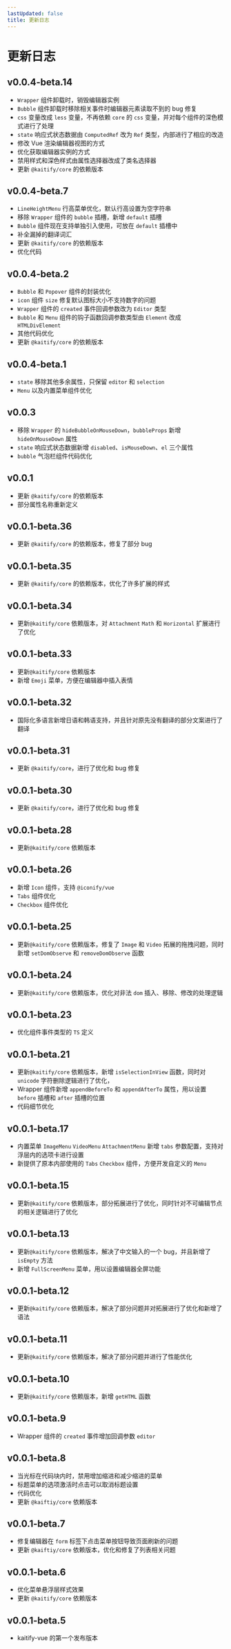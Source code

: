 ```yaml
---
lastUpdated: false
title: 更新日志
---
```


# 更新日志

## v0.0.4-beta.14 <Badge type="tip" text='2025.10.27' />

- `Wrapper` 组件卸载时，销毁编辑器实例
- `Bubble` 组件卸载时移除相关事件时编辑器元素读取不到的 bug 修复
- `css` 变量改成 `less` 变量，不再依赖 `core` 的 `css` 变量，并对每个组件的深色模式进行了处理
- `state` 响应式状态数据由 `ComputedRef` 改为 `Ref` 类型，内部进行了相应的改造
- 修改 Vue 渲染编辑器视图的方式
- 优化获取编辑器实例的方式
- 禁用样式和深色样式由属性选择器改成了类名选择器
- 更新 `@kaitify/core` 的依赖版本

## v0.0.4-beta.7 <Badge type="tip" text='2025.10.25' />

- `LineHeightMenu` 行高菜单优化，默认行高设置为空字符串
- 移除 `Wrapper` 组件的 `bubble` 插槽，新增 `default` 插槽
- `Bubble` 组件现在支持单独引入使用，可放在 `default` 插槽中
- 补全漏掉的翻译词汇
- 更新 `@kaitify/core` 的依赖版本
- 优化代码

## v0.0.4-beta.2 <Badge type="tip" text='2025.10.24' />

- `Bubble` 和 `Popover` 组件的封装优化
- `icon` 组件 `size` 修复默认图标大小不支持数字的问题
- `Wrapper` 组件的 `created` 事件回调参数改为 `Editor` 类型
- `Bubble` 和 `Menu` 组件的钩子函数回调参数类型由 `Element` 改成 `HTMLDivElement`
- 其他代码优化
- 更新 `@kaitify/core` 的依赖版本

## v0.0.4-beta.1 <Badge type="tip" text='2025.10.21' />

- `state` 移除其他多余属性，只保留 `editor` 和 `selection`
- `Menu` 以及内置菜单组件优化

## v0.0.3 <Badge type="tip" text='2025.10.21' />

- 移除 `Wrapper` 的 `hideBubbleOnMouseDown`，`bubbleProps` 新增 `hideOnMouseDown` 属性
- `state` 响应式状态数据新增 `disabled`、`isMouseDown`、`el` 三个属性
- `bubble` 气泡栏组件代码优化

## v0.0.1 <Badge type="tip" text='2025.09.27' />

- 更新 `@kaitify/core` 的依赖版本
- 部分属性名称重新定义

## v0.0.1-beta.36 <Badge type="tip" text='2025.09.03' />

- 更新 `@kaitify/core` 的依赖版本，修复了部分 bug

## v0.0.1-beta.35 <Badge type="tip" text='2025.09.03' />

- 更新 `@kaitify/core` 的依赖版本，优化了许多扩展的样式

## v0.0.1-beta.34 <Badge type="tip" text='2025.08.27' />

- 更新`@kaitify/core` 依赖版本，对 `Attachment` `Math` 和 `Horizontal` 扩展进行了优化

## v0.0.1-beta.33 <Badge type="tip" text='2025.08.27' />

- 更新`@kaitify/core` 依赖版本
- 新增 `Emoji` 菜单，方便在编辑器中插入表情

## v0.0.1-beta.32 <Badge type="tip" text='2025.08.22' />

- 国际化多语言新增日语和韩语支持，并且针对原先没有翻译的部分文案进行了翻译

## v0.0.1-beta.31 <Badge type="tip" text='2025.05.23' />

- 更新 `@kaitify/core`，进行了优化和 bug 修复

## v0.0.1-beta.30 <Badge type="tip" text='2025.04.12' />

- 更新 `@kaitify/core`，进行了优化和 bug 修复

## v0.0.1-beta.28 <Badge type="tip" text='2025.04.07' />

- 更新`@kaitify/core` 依赖版本

## v0.0.1-beta.26 <Badge type="tip" text='2025.04.04' />

- 新增 `Icon` 组件，支持 `@iconify/vue`
- `Tabs` 组件优化
- `Checkbox` 组件优化

## v0.0.1-beta.25 <Badge type="tip" text='2025.04.03' />

- 更新`@kaitify/core` 依赖版本，修复了 `Image` 和 `Video` 拓展的拖拽问题，同时新增 `setDomObserve` 和 `removeDomObserve` 函数

## v0.0.1-beta.24 <Badge type="tip" text='2025.04.02' />

- 更新`@kaitify/core` 依赖版本，优化对非法 `dom` 插入、移除、修改的处理逻辑

## v0.0.1-beta.23 <Badge type="tip" text='2025.03.29' />

- 优化组件事件类型的 `TS` 定义

## v0.0.1-beta.21 <Badge type="tip" text='2025.03.24' />

- 更新`@kaitify/core` 依赖版本，新增 `isSelectionInView` 函数，同时对 `unicode` 字符删除逻辑进行了优化，
- Wrapper 组件新增 `appendBeforeTo` 和 `appendAfterTo` 属性，用以设置 `before` 插槽和 `after` 插槽的位置
- 代码细节优化

## v0.0.1-beta.17 <Badge type="tip" text='2025.03.22' />

- 内置菜单 `ImageMenu` `VideoMenu` `AttachmentMenu` 新增 `tabs` 参数配置，支持对浮层内的选项卡进行设置
- 新提供了原本内部使用的 `Tabs` `Checkbox` 组件，方便开发自定义的 `Menu`

## v0.0.1-beta.15 <Badge type="tip" text='2025.03.15' />

- 更新`@kaitify/core` 依赖版本，部分拓展进行了优化，同时针对不可编辑节点的相关逻辑进行了优化

## v0.0.1-beta.13 <Badge type="tip" text='2025.03.11' />

- 更新`@kaitify/core` 依赖版本，解决了中文输入的一个 bug，并且新增了 `isEmpty` 方法
- 新增 `FullScreenMenu` 菜单，用以设置编辑器全屏功能

## v0.0.1-beta.12 <Badge type="tip" text='2025.03.10' />

- 更新`@kaitify/core` 依赖版本，解决了部分问题并对拓展进行了优化和新增了语法

## v0.0.1-beta.11 <Badge type="tip" text='2025.03.08' />

- 更新`@kaitify/core` 依赖版本，解决了部分问题并进行了性能优化

## v0.0.1-beta.10 <Badge type="tip" text='2025.03.04' />

- 更新`@kaitify/core` 依赖版本，新增 `getHTML` 函数

## v0.0.1-beta.9 <Badge type="tip" text='2025.01.26' />

- Wrapper 组件的 `created` 事件增加回调参数 `editor`

## v0.0.1-beta.8 <Badge type="tip" text='2025.01.24' />

- 当光标在代码块内时，禁用增加缩进和减少缩进的菜单
- 标题菜单的选项激活时点击可以取消标题设置
- 代码优化
- 更新 `@kaiftiy/core` 依赖版本

## v0.0.1-beta.7 <Badge type="tip" text='2025.01.23' />

- 修复编辑器在 `form` 标签下点击菜单按钮导致页面刷新的问题
- 更新 `@kaiftiy/core` 依赖版本，优化和修复了列表相关问题

## v0.0.1-beta.6 <Badge type="tip" text='2025.01.06' />

- 优化菜单悬浮层样式效果
- 更新 `@kaitify/core` 依赖版本

## v0.0.1-beta.5 <Badge type="tip" text='2024.12.16' />

- kaitify-vue 的第一个发布版本
